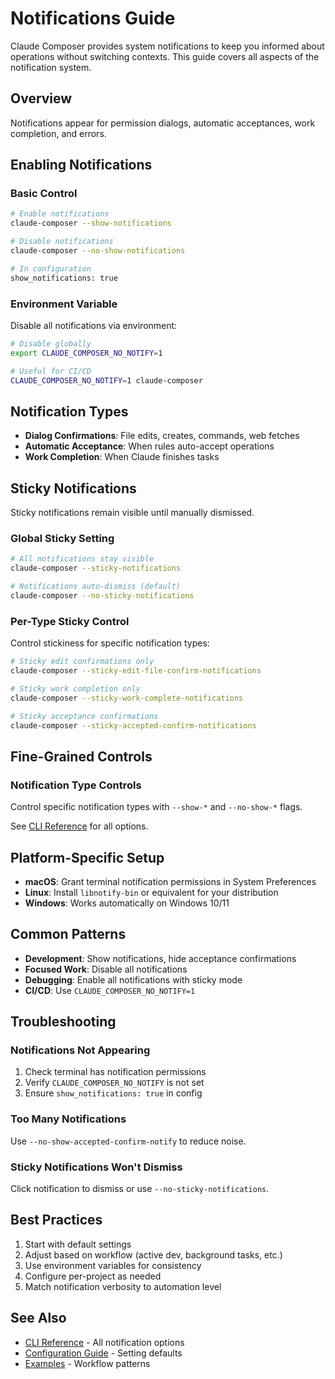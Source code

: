 # Notifications Guide

Claude Composer provides system notifications to keep you informed about operations without switching contexts. This guide covers all aspects of the notification system.

## Overview

Notifications appear for permission dialogs, automatic acceptances, work completion, and errors.

## Enabling Notifications

### Basic Control

```bash
# Enable notifications
claude-composer --show-notifications

# Disable notifications
claude-composer --no-show-notifications

# In configuration
show_notifications: true
```

### Environment Variable

Disable all notifications via environment:

```bash
# Disable globally
export CLAUDE_COMPOSER_NO_NOTIFY=1

# Useful for CI/CD
CLAUDE_COMPOSER_NO_NOTIFY=1 claude-composer
```

## Notification Types

- **Dialog Confirmations**: File edits, creates, commands, web fetches
- **Automatic Acceptance**: When rules auto-accept operations
- **Work Completion**: When Claude finishes tasks

## Sticky Notifications

Sticky notifications remain visible until manually dismissed.

### Global Sticky Setting

```bash
# All notifications stay visible
claude-composer --sticky-notifications

# Notifications auto-dismiss (default)
claude-composer --no-sticky-notifications
```

### Per-Type Sticky Control

Control stickiness for specific notification types:

```bash
# Sticky edit confirmations only
claude-composer --sticky-edit-file-confirm-notifications

# Sticky work completion only
claude-composer --sticky-work-complete-notifications

# Sticky acceptance confirmations
claude-composer --sticky-accepted-confirm-notifications
```

## Fine-Grained Controls

### Notification Type Controls

Control specific notification types with `--show-*` and `--no-show-*` flags.

See [CLI Reference](./cli-reference.md#notification-options) for all options.

## Platform-Specific Setup

- **macOS**: Grant terminal notification permissions in System Preferences
- **Linux**: Install `libnotify-bin` or equivalent for your distribution
- **Windows**: Works automatically on Windows 10/11

## Common Patterns

- **Development**: Show notifications, hide acceptance confirmations
- **Focused Work**: Disable all notifications
- **Debugging**: Enable all notifications with sticky mode
- **CI/CD**: Use `CLAUDE_COMPOSER_NO_NOTIFY=1`

## Troubleshooting

### Notifications Not Appearing

1. Check terminal has notification permissions
2. Verify `CLAUDE_COMPOSER_NO_NOTIFY` is not set
3. Ensure `show_notifications: true` in config

### Too Many Notifications

Use `--no-show-accepted-confirm-notify` to reduce noise.

### Sticky Notifications Won't Dismiss

Click notification to dismiss or use `--no-sticky-notifications`.

## Best Practices

1. Start with default settings
2. Adjust based on workflow (active dev, background tasks, etc.)
3. Use environment variables for consistency
4. Configure per-project as needed
5. Match notification verbosity to automation level

## See Also

- [CLI Reference](./cli-reference.md) - All notification options
- [Configuration Guide](./configuration.md) - Setting defaults
- [Examples](./examples.md) - Workflow patterns
